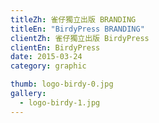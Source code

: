 ```yaml
---
titleZh: 雀仔獨立出版 BRANDING
titleEn: "BirdyPress BRANDING"
clientZh: 雀仔獨立出版 BirdyPress
clientEn: BirdyPress
date: 2015-03-24
category: graphic

thumb: logo-birdy-0.jpg
gallery:
  - logo-birdy-1.jpg
---
```

